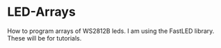 # LED-Arrays
How to program arrays of WS2812B leds.  I am using the FastLED library.  These will be for tutorials.
